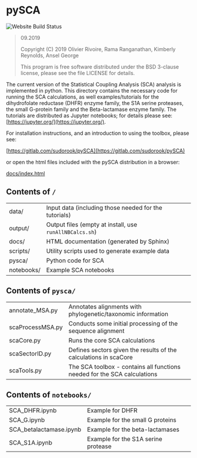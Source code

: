 # pySCA

![Website Build Status](https://gitlab.com/sudorook/pySCA/badges/master/build.svg)

> 09.2019
>
> Copyright (C) 2019 Olivier Rivoire, Rama Ranganathan, Kimberly Reynolds,
> Ansel George
>
> This program is free software distributed under the BSD 3-clause license,
> please see the file LICENSE for details.

The current version of the Statistical Coupling Analysis (SCA) analysis is
implemented in python. This directory contains the necessary code for running
the SCA calculations, as well examples/tutorials for the dihydrofolate
reductase (DHFR) enzyme family, the S1A serine proteases, the small G-protein
family and the Beta-lactamase enzyme family. The tutorials are distributed as
Jupyter notebooks; for details please see:
[https://jupyter.org/](https://jupyter.org/).

For installation instructions, and an introduction to using the toolbox, please
see:

[https://gitlab.com/sudorook/pySCA](https://gitlab.com/sudorook/pySCA)

or open the html files included with the pySCA distribution in a browser:

[docs/index.html](docs/index.html)

## Contents of `/`

|            |                                                         |
| :---       | :---                                                    |
| data/      | Input data (including those needed for the tutorials)   |
| output/    | Output files (empty at install, use `runAllNBCalcs.sh`) |
| docs/      | HTML documentation (generated by Sphinx)                |
| scripts/   | Utility scripts used to generate example data           |
| pysca/     | Python code for SCA                                     |
| notebooks/ | Example SCA notebooks                                   |

## Contents of `pysca/`

|                  |                                                                          |
| :---             | :---                                                                     |
| annotate_MSA.py  | Annotates alignments with phylogenetic/taxonomic information             |
| scaProcessMSA.py | Conducts some initial processing of the sequence alignment               |
| scaCore.py       | Runs the core SCA calculations                                           |
| scaSectorID.py   | Defines sectors given the results of the calculations in scaCore         |
| scaTools.py      | The SCA toolbox - contains all functions needed for the SCA calculations |

## Contents of `notebooks/`

|                         |                                     |
| :---                    | :---                                |
| SCA_DHFR.ipynb          | Example for DHFR                    |
| SCA_G.ipynb             | Example for the small G proteins    |
| SCA_betalactamase.ipynb | Example for the beta-lactamases     |
| SCA_S1A.ipynb           | Example for the S1A serine protease |
